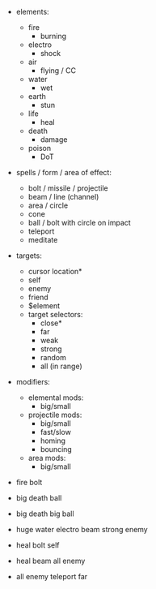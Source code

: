 - elements:
  - fire
    - burning
  - electro
    - shock
  - air
    - flying / CC
  - water
    - wet
  - earth
    - stun
  - life
    - heal
  - death
    - damage
  - poison
    - DoT
- spells / form / area of effect:
  - bolt / missile / projectile
  - beam / line (channel)
  - area / circle
  - cone
  - ball / bolt with circle on impact
  - teleport
  - meditate
- targets:
  - cursor location*
  - self
  - enemy
  - friend
  - $element
  - target selectors:
    - close*
    - far
    - weak
    - strong
    - random
    - all (in range)
- modifiers:
  - elemental mods:
    - big/small
  - projectile mods:
    - big/small
    - fast/slow
    - homing
    - bouncing
  - area mods:
    - big/small




- fire bolt
- big death ball
- big death big ball
- huge water electro beam strong enemy
- heal bolt self
- heal beam all enemy
- all enemy teleport far